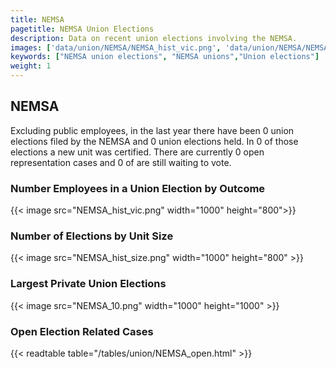 ```yaml
---
title: NEMSA
pagetitle: NEMSA Union Elections
description: Data on recent union elections involving the NEMSA.
images: ['data/union/NEMSA/NEMSA_hist_vic.png', 'data/union/NEMSA/NEMSA_hist_size.png', 'data/union/NEMSA/NEMSA_10.png']
keywords: ["NEMSA union elections", "NEMSA unions","Union elections"]
weight: 1
---
```

##  NEMSA

Excluding public employees, in the last year there have been 0 union elections filed by the NEMSA and 0 union elections held. In 0 of those elections a new unit was certified. There are currently 0 open representation cases and 0 of are still waiting to vote.

### Number Employees in a Union Election by Outcome
{{< image src="NEMSA_hist_vic.png" width="1000" height="800">}}

### Number of Elections by Unit Size
{{< image src="NEMSA_hist_size.png" width="1000" height="800" >}}

### Largest Private Union Elections
{{< image src="NEMSA_10.png" width="1000" height="1000"  >}}

### Open Election Related Cases
{{< readtable table="/tables/union/NEMSA_open.html" >}}

